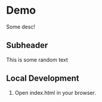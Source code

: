 # Demo

Some desc!

## Subheader

This is some random text

## Local Development

1. Open index.html in your browser.